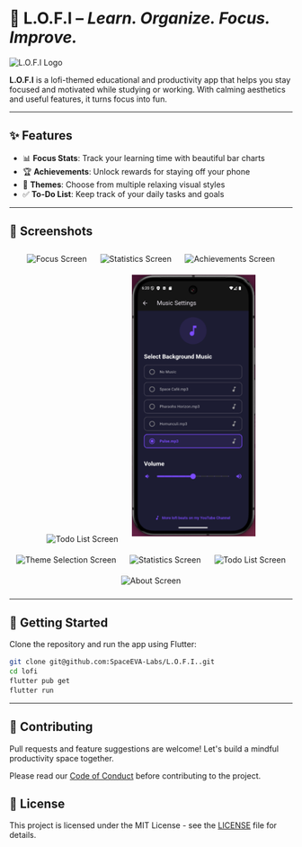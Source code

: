 # 🌙 L.O.F.I – *Learn. Organize. Focus. Improve.*

<img src="docs/logo/logo.png" alt="L.O.F.I Logo" width="200"/>

**L.O.F.I** is a lofi-themed educational and productivity app that helps you stay focused and motivated while studying or working. With calming aesthetics and useful features, it turns focus into fun.

---

## ✨ Features

- 📊 **Focus Stats**: Track your learning time with beautiful bar charts  
- 🏆 **Achievements**: Unlock rewards for staying off your phone  
- 🎨 **Themes**: Choose from multiple relaxing visual styles  
- ✅ **To-Do List**: Keep track of your daily tasks and goals  

---

## 📱 Screenshots

<div align="center">
  <img src="docs/screenshots/home.png" alt="Focus Screen" width="220" style="margin: 10px;"/>
  <img src="docs/screenshots/standard-timer.png" alt="Statistics Screen" width="220" style="margin: 10px;"/>
  <img src="docs/screenshots/pomodoro_timer.png" alt="Achievements Screen" width="220" style="margin: 10px;"/>
  <img src="docs/screenshots/pomodoro_active.png" alt="Todo List Screen" width="220" style="margin: 10px;"/>
  <img src="docs/screenshots/music.png" alt="Music Screen" width="220" style="margin: 10px;"/>
  <img src="docs/screenshots/themes.png" alt="Theme Selection Screen" width="220" style="margin: 10px;"/>
  <img src="docs/screenshots/statistics.png" alt="Statistics Screen" width="220" style="margin: 10px;"/>
  <img src="docs/screenshots/todolist.png" alt="Todo List Screen" width="220" style="margin: 10px;"/>
  <img src="docs/screenshots/about.png" alt="About Screen" width="220" style="margin: 10px;"/>
</div>

---

## 🚀 Getting Started

Clone the repository and run the app using Flutter:

```bash
git clone git@github.com:SpaceEVA-Labs/L.O.F.I..git
cd lofi
flutter pub get
flutter run
```

---

## 🤝 Contributing

Pull requests and feature suggestions are welcome!
Let's build a mindful productivity space together.

Please read our [Code of Conduct](CODE_OF_CONDUCT.md) before contributing to the project.

## 📄 License

This project is licensed under the MIT License - see the [LICENSE](LICENSE) file for details.
